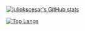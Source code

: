
[![juliokscesar's GitHub stats](https://github-readme-stats-sigma-five.vercel.app/api?username=juliokscesar&show_icons=true&theme=tokyonight)](https://github.com/juliokscesar/github-readme-stats)

[![Top Langs](https://github-readme-stats-sigma-five.vercel.app/api/top-langs/?username=juliokscesar&show_icons=true&theme=tokyonight)](https://github.com/juliokscesar/github-readme-stats)


